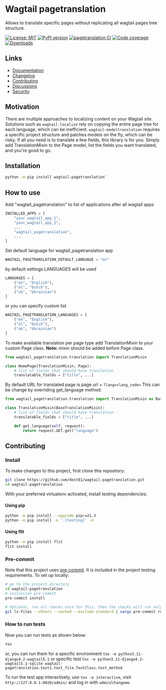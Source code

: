 # Wagtail pagetranslation

Allows to translate specific pages without replicating all wagtail pages tree structure.

[![License: MIT](https://img.shields.io/badge/License-MIT-blue.svg)](https://opensource.org/licenses/MIT)
[![PyPI version](https://badge.fury.io/py/wagtail-pagetranslation.svg)](https://badge.fury.io/py/wagtail-pagetranslation)
[![pagetranslation CI](https://github.com/dest81/wagtail-pagetranslation/actions/workflows/test.yml/badge.svg)](https://github.com/dest81/wagtail-pagetranslation/actions/workflows/test.yml)
[![Code coverage](https://coveralls.io/repos/github/dest81/wagtail-pagetranslation/badge.svg?branch=main)](https://coveralls.io/github/dest81/wagtail-pagetranslation)
[![Downloads](https://img.shields.io/pypi/dm/fusion-engine?color=blue)](https://pypi.org/project/wagtail-pagetranslation/)

## Links
-   [Documentation](https://github.com/dest81/wagtail-pagetranslation/blob/main/README.md)
-   [Changelog](https://github.com/dest81/wagtail-pagetranslation/blob/main/CHANGELOG.md)
-   [Contributing](https://github.com/dest81/wagtail-pagetranslation/blob/main/CONTRIBUTING.md)
-   [Discussions](https://github.com/dest81/wagtail-pagetranslation/discussions)
-   [Security](https://github.com/dest81/wagtail-pagetranslation/security)

## Motivation

There are multiple approaches to localizing content on your Wagtail site. Solutions such as `wagtail-localize` rely on copying the entire page tree for each language, which can be inefficient. `wagtail-modeltranslation` requires a specific project structure and patches models on the fly, which can be risky. If all you need is to translate a few fields, this library is for you. Simply add TranslationMixin to the Page model, list the fields you want translated, and you're good to go.

## Installation

```sh
python -m pip install wagtail-pagetranslation`
```

## How to use

Add "wagtail_pagetranslation" to list of applications after all wagtail apps

```python
INSTALLED_APPS = [
    "your_wagtail_app_1",
    "your_wagtail_app_2",
    ...
    "wagtail_pagetranslation",
    ...
]
```

Set default language for wagtail_pagetranslation app

```python
WAGTAIL_PAGETRANSLATION_DEFAULT_LANGUAGE = "en"
```

by default settings.LANGUAGES will be used

```python
LANGUAGES = [
    ("en", "English"),
    ("nl", "Dutch"),
    ("uk", "Ukrainian")
]
```

or you can specify custom list

```python
WAGTAIL_PAGETRANSLATION_LANGUAGES = [
    ("en", "English"),
    ("nl", "Dutch"),
    ("uk", "Ukrainian")
]
```

To make available translation per page type add TranslationMixin to your custom Page class.
**Note:** mixin should be added before Page class.

```python
from wagtail_pagetranslation.translation import TranslationMixin

class HomePage(TranslationMixin, Page):
    # list of fields that should have translation
    translatable_fields = ["title", ...]

```

By default URL for translated page is page url + `?lang=<lang_code>`
This can be change by overriding get_language method:

```python
from wagtail_pagetranslation.translation import TranslationMixin as BaseTranslationMixin

class TranslationMixin(BaseTranslationMixin):
    # list of fields that should have translation
    translatable_fields = ["title", ...]

    def get_language(self, request):
        return request.GET.get("language")

```

## Contributing

### Install

To make changes to this project, first clone this repository:

```sh
git clone https://github.com/dest81/wagtail-pagetranslation.git
cd wagtail-pagetranslation
```

With your preferred virtualenv activated, install testing dependencies:

#### Using pip

```sh
python -m pip install --upgrade pip>=21.3
python -m pip install -e '.[testing]' -U
```

#### Using flit

```sh
python -m pip install flit
flit install
```

### Pre-commit

Note that this project uses [pre-commit](https://github.com/pre-commit/pre-commit).
It is included in the project testing requirements. To set up locally:

```sh
# go to the project directory
cd wagtail-pagetranslation
# initialize pre-commit
pre-commit install

# Optional, run all checks once for this, then the checks will run only on the changed files
git ls-files --others --cached --exclude-standard | xargs pre-commit run --files
```

### How to run tests

Now you can run tests as shown below:

```sh
tox
```

or, you can run them for a specific environment `tox -e python3.11-django4.2-wagtail5.1` or specific test
`tox -e python3.11-django4.2-wagtail5.1-sqlite wagtail-pagetranslation.tests.test_file.TestClass.test_method`

To run the test app interactively, use `tox -e interactive`, visit `http://127.0.0.1:8020/admin/` and log in with `admin`/`changeme`.
